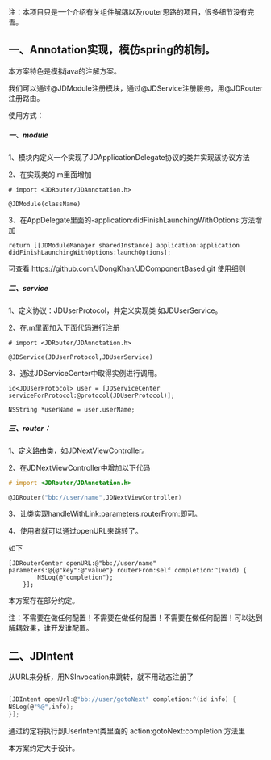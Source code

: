 
注：本项目只是一个介绍有关组件解耦以及router思路的项目，很多细节没有完善。


## 一、Annotation实现，模仿spring的机制。

本方案特色是模拟java的注解方案。

我们可以通过@JDModule注册模块，通过@JDService注册服务，用@JDRouter注册路由。

使用方式：

##### 一、module

1、模块内定义一个实现了JDApplicationDelegate协议的类并实现该协议方法

2、在实现类的.m里面增加

```objc
# import <JDRouter/JDAnnotation.h>

@JDModule(className)
```

3、在AppDelegate里面的-application:didFinishLaunchingWithOptions:方法增加

```objc
return [[JDModuleManager sharedInstance] application:application  didFinishLaunchingWithOptions:launchOptions];
```

可查看  https://github.com/JDongKhan/JDComponentBased.git  使用细则



##### 二、service

1、定义协议：JDUserProtocol，并定义实现类 如JDUserService。

2、在.m里面加入下面代码进行注册

```objc
# import <JDRouter/JDAnnotation.h>

@JDService(JDUserProtocol,JDUserService) 
```

3、通过JDServiceCenter中取得实例进行调用。

  ```objc
id<JDUserProtocol> user = [JDServiceCenter serviceForProtocol:@protocol(JDUserProtocol)];
      
NSString *userName = user.userName;
  ```



##### 三、router：

1、定义路由类，如JDNextViewController。

2、在JDNextViewController中增加以下代码

```objective-c
# import <JDRouter/JDAnnotation.h>

@JDRouter("bb://user/name",JDNextViewController)
```

3、让类实现handleWithLink:parameters:routerFrom:即可。

4、使用者就可以通过openURL来跳转了。

如下

```objc
[JDRouterCenter openURL:@"bb://user/name" parameters:@{@"key":@"value"} routerFrom:self completion:^(void) {
        NSLog(@"completion");
    }];
```



本方案存在部分约定。

注：不需要在做任何配置！不需要在做任何配置！不需要在做任何配置！可以达到解耦效果，谁开发谁配置。



## 二、JDIntent 

从URL来分析，用NSInvocation来跳转，就不用动态注册了


```c

[JDIntent openUrl:@"bb://user/gotoNext" completion:^(id info) {
NSLog(@"%@",info);
}];
```

通过约定将执行到UserIntent类里面的 action:gotoNext:completion:方法里


本方案约定大于设计。
